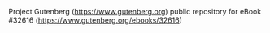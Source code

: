 Project Gutenberg (https://www.gutenberg.org) public repository for eBook #32616 (https://www.gutenberg.org/ebooks/32616)
